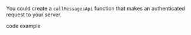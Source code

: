 You could create a `callMessagesApi` function that makes an authenticated request to your server.

code example